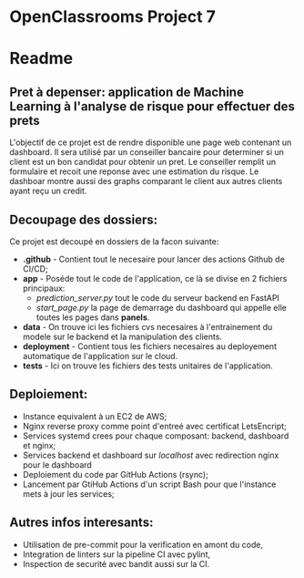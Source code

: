 
# OpenClassrooms Project 7
# Readme
## Pret à depenser: application de Machine Learning à l'analyse de risque pour effectuer des prets

L'objectif de ce projet est de rendre disponible une page web contenant un dashboard. Il sera
utilisé par un conseiller bancaire pour determiner si un client est un bon candidat pour
obtenir un pret. Le conseiller remplit un formulaire et recoit une reponse avec une estimation
du risque. Le dashboar montre aussi des graphs comparant le client aux autres clients ayant
reçu un credit.

## Decoupage des dossiers:
Ce projet est decoupé en dossiers de la facon suivante:
- **.github** - Contient tout le necesaire pour lancer des actions Github de CI/CD;
- **app** - Poséde tout le code de l'application, ce là se divise en 2 fichiers principaux:
  - *prediction_server.py* tout le code du serveur backend en FastAPI
  - *start_page.py* la page de demarrage du dashboard qui appelle elle toutes les pages
    dans **panels**.
- **data** - On trouve ici les fichiers cvs necesaires à l'entrainement du modele sur le
  backend et la manipulation des clients.
- **deployment** - Contient tous les fichiers necesaires au deployement automatique de
  l'application sur le cloud.
- **tests** - Ici on trouve les fichiers des tests unitaires de l'application.

## Deploiement:
- Instance equivalent à un EC2 de AWS;
- Nginx reverse proxy comme point d'entreé avec certificat LetsEncript;
- Services systemd crees pour chaque composant: backend, dashboard et nginx;
- Services backend et dashboard sur *localhost* avec redirection nginx pour le dashboard
- Deploiement du code par GitHub Actions (rsync);
- Lancement par GtiHub Actions d'un script Bash pour que l'instance mets à jour les services;

## Autres infos interesants:
- Utilisation de pre-commit pour la verification en amont du code,
- Integration de linters sur la pipeline CI avec pylint,
- Inspection de securité avec bandit aussi sur la CI.
